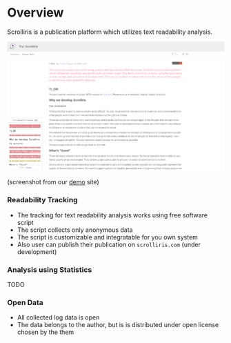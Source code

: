 # Overview

Scrolliris is a publication platform which utilizes text readability analysis.

[![scrolliris-readability-reflector-widget](
../img/try-scrolliris-com-20170930.png)](https://try.scrolliris.com/)

(screenshot from our [demo](https://try.scrolliris.com/) site)

### Readability Tracking

* The tracking for text readability analysis works using free software script
* The script collects only anonymous data
* The script is customizable and integratable for you own system
* Also user can publish their publication on `scrolliris.com`
  (under development)

### Analysis using Statistics

TODO

### Open Data

* All collected log data is open
* The data belongs to the author, but is is distributed under open license
  chosen by the them
